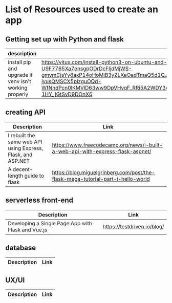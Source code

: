 # List of Resources used to create an app

## Getting set up with Python and flask
|description | link |
|-|-|
| install pip and upgrade if venv isn't working properly | https://vitux.com/install-python3-on-ubuntu-and-set-up-a-virtual-programming-environment/?__cf_chl_jschl_tk__=4493590630d0f18823b61d4b6c69444c99d4b330-1587907448-0-AXaSfQoXlQqpXPNr-e3678X-U9F7765Xa7ensgpODrDcFIjdMjWS-gmvmCjsYy8axP14oHoMiB3yZLXeOadTmaQ5d1QJFkImpcPGaklDEsYXuMGgFEgD0Ib4XqwKFU7nvbhOZdAZsU53OIhEXc03dV_QeqLA1_wiSwv_CmkP2HUmuiVe2WsL_hDMGztIbaalIEMR4yM7_JjRQmHaKo5xjwyzPCjV6TPOb4YHO-jyusQMSCX5plzguOQd-WfNhdPcn0lKMVlD63ww9DpVHvqF_RRi5A2WDY3cNxA1hKpPO1lRQKg4ubQpFlqC2EaMclJmUZO3QcIcsaTdsO0Vq4T4hHqzlRgsuqisXBbL1g8Aiodf_llAIZGwv68j2Ou3HD7d07KMnOs1ub4BS2GozX0TgvmbThF-1HY_jGtSvD9DOnX6 |
## creating API

| Description | Link |
| -- | --- |
| I rebuilt the same web API using Express, Flask, and ASP.NET | https://www.freecodecamp.org/news/i-built-a-web-api-with-express-flask-aspnet/ |
| A decent-length guide to flask | https://blog.miguelgrinberg.com/post/the-flask-mega-tutorial-part-i-hello-world |

## serverless front-end
| Description | Link |
| -- | --- |
| Developing a Single Page App with Flask and Vue.js | https://testdriven.io/blog/

## database
| Description | Link |
| -- | --- |

## UX/UI
| Description | Link |
| -- | --- |
